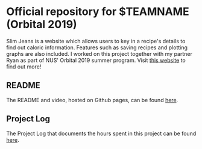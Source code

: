 # Official repository for $TEAMNAME (Orbital 2019)

Slim Jeans is a website which allows users to key in a recipe's details to find out caloric information. Features such as saving recipes and plotting graphs are also included. I worked on this project together with my partner Ryan as part of NUS' Orbital 2019 summer program. Visit [this website](lyskevin.pythonanywhere.com) to find out more!

## README
The README and video, hosted on Github pages, can be found [here](https://ryanytan.github.io/orb19-teamname/).

## Project Log
The Project Log that documents the hours spent in this project can be found [here](https://docs.google.com/spreadsheets/d/17kEtNaCyYZzXc2UWd6ss4zXTWQ4-QY7XN3ODB6DpEJs/edit?usp=sharing).
